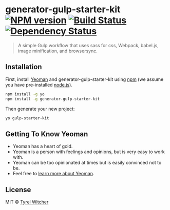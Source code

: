 # generator-gulp-starter-kit [![NPM version][npm-image]][npm-url] [![Build Status][travis-image]][travis-url] [![Dependency Status][daviddm-image]][daviddm-url]
> A simple Gulp workflow that uses sass for css, Webpack, babel.js, image minification, and browsersync.

## Installation

First, install [Yeoman](http://yeoman.io) and generator-gulp-starter-kit using [npm](https://www.npmjs.com/) (we assume you have pre-installed [node.js](https://nodejs.org/)).

```bash
npm install -g yo
npm install -g generator-gulp-starter-kit
```

Then generate your new project:

```bash
yo gulp-starter-kit
```

## Getting To Know Yeoman

 * Yeoman has a heart of gold.
 * Yeoman is a person with feelings and opinions, but is very easy to work with.
 * Yeoman can be too opinionated at times but is easily convinced not to be.
 * Feel free to [learn more about Yeoman](http://yeoman.io/).

## License

MIT © [Tyrel Witcher](tyrelwitcher.com)


[npm-image]: https://badge.fury.io/js/generator-gulp-starter-kit.svg
[npm-url]: https://npmjs.org/package/generator-gulp-starter-kit
[travis-image]: https://travis-ci.com/twitcher07/generator-gulp-starter-kit.svg?branch=master
[travis-url]: https://travis-ci.com/twitcher07/generator-gulp-starter-kit
[daviddm-image]: https://david-dm.org/twitcher07/generator-gulp-starter-kit.svg?theme=shields.io
[daviddm-url]: https://david-dm.org/twitcher07/generator-gulp-starter-kit

